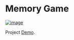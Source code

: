 # Memory Game

[![image](https://user-images.githubusercontent.com/73409300/172953989-57aedd20-5b51-4d2e-a60b-2be64c354e37.png)](https://laughing-northcutt-a53807.netlify.app/)

Project [Demo](https://laughing-northcutt-a53807.netlify.app/).
